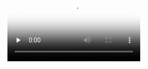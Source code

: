 
<video id="video" controls="" preload="none" poster="https://avatars.githubusercontent.com/u/85730356?s=60&v=4">
  <source id="mp4" src="http://sakura.pysio.online/1.mp4" type="video/mp4">
</video>

